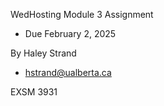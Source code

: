 WedHosting Module 3 Assignment 
- Due February 2, 2025 


By Haley Strand 
   - hstrand@ualberta.ca

EXSM 3931
